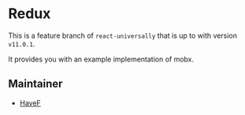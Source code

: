 # Redux

This is a feature branch of `react-universally` that is up to with version `v11.0.1`.

It provides you with an example implementation of mobx.

## Maintainer

  - [HaveF](https://github.com/HaveF)

